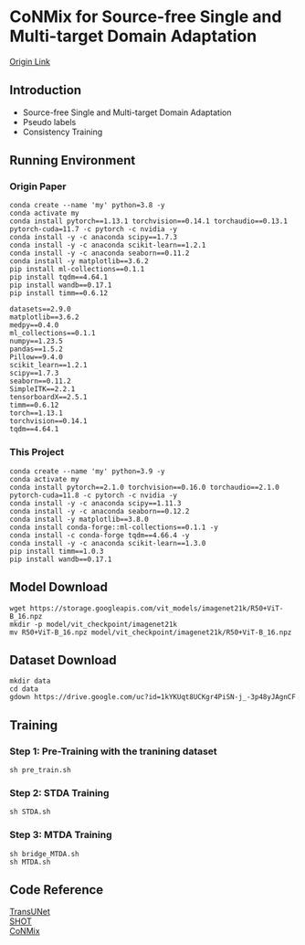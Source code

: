 # CoNMix for Source-free Single and Multi-target Domain Adaptation
[Origin Link](https://sites.google.com/view/conmix-vcl)


## Introduction
+ Source-free Single and Multi-target Domain Adaptation
+ Pseudo labels
+ Consistency Training


## Running Environment
### Origin Paper
```shell
conda create --name 'my' python=3.8 -y
conda activate my
conda install pytorch==1.13.1 torchvision==0.14.1 torchaudio==0.13.1 pytorch-cuda=11.7 -c pytorch -c nvidia -y
conda install -y -c anaconda scipy==1.7.3
conda install -y -c anaconda scikit-learn==1.2.1
conda install -y -c anaconda seaborn==0.11.2
conda install -y matplotlib==3.6.2
pip install ml-collections==0.1.1
pip install tqdm==4.64.1
pip install wandb==0.17.1
pip install timm==0.6.12
```
```text
datasets==2.9.0
matplotlib==3.6.2
medpy==0.4.0
ml_collections==0.1.1
numpy==1.23.5
pandas==1.5.2
Pillow==9.4.0
scikit_learn==1.2.1
scipy==1.7.3
seaborn==0.11.2
SimpleITK==2.2.1
tensorboardX==2.5.1
timm==0.6.12
torch==1.13.1
torchvision==0.14.1
tqdm==4.64.1
```
### This Project
```shell
conda create --name 'my' python=3.9 -y
conda activate my
conda install pytorch==2.1.0 torchvision==0.16.0 torchaudio==2.1.0 pytorch-cuda=11.8 -c pytorch -c nvidia -y
conda install -y -c anaconda scipy==1.11.3
conda install -y -c anaconda seaborn==0.12.2
conda install -y matplotlib==3.8.0
conda install conda-forge::ml-collections==0.1.1 -y
conda install -c conda-forge tqdm==4.66.4 -y
conda install -y -c anaconda scikit-learn==1.3.0
pip install timm==1.0.3
pip install wandb==0.17.1
```

## Model Download
```shell
wget https://storage.googleapis.com/vit_models/imagenet21k/R50+ViT-B_16.npz
mkdir -p model/vit_checkpoint/imagenet21k
mv R50+ViT-B_16.npz model/vit_checkpoint/imagenet21k/R50+ViT-B_16.npz
```

## Dataset Download
```shell
mkdir data
cd data
gdown https://drive.google.com/uc?id=1kYKUqt8UCKgr4PiSN-j_-3p48yJAgnCF
```

## Training
### Step 1: Pre-Training with the tranining dataset
```shell
sh pre_train.sh
```
### Step 2: STDA Training
```shell
sh STDA.sh
```

### Step 3: MTDA Training
```shell
sh bridge_MTDA.sh
sh MTDA.sh
```

## Code Reference
[TransUNet](https://github.com/Beckschen/TransUNet)<br/>
[SHOT](https://github.com/tim-learn/SHOT)<br/>
[CoNMix](https://github.com/vcl-iisc/CoNMix)
